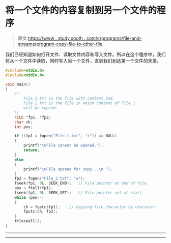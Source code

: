 # 将一个文件的内容复制到另一个文件的程序

> 原文:[https://www . study south . com/c/programs/file-and-streams/program-copy-file-to-other-file](https://www.studytonight.com/c/programs/files-and-streams/program-copy-file-to-another-file)

我们已经知道如何打开文件、读取文件内容和写入文件。所以在这个程序中，我们将从一个文件中读取，同时写入另一个文件，直到我们到达第一个文件的末尾。

```cpp
#include<stdio.h>
#include<stdio.h>

void main()
{
    /*
        File_1.txt is the file with content and,
        File_2.txt is the file in which content of File_1
        will be copied.
    */
    FILE *fp1, *fp2;
    char ch;
    int pos;

    if ((fp1 = fopen("File_1.txt", "r")) == NULL)
    {
        printf("\nFile cannot be opened.");
        return;
    }
    else
    {
        printf("\nFile opened for copy...\n ");
    }
    fp2 = fopen("File_2.txt", "w");
    fseek(fp1, 0L, SEEK_END);   // File pointer at end of file
    pos = ftell(fp1);
    fseek(fp1, 0L, SEEK_SET);   // File pointer set at start
    while (pos--)
    {
        ch = fgetc(fp1);    // Copying file character by character
        fputc(ch, fp2);
    }
    fcloseall();
}
```

* * *

* * *
